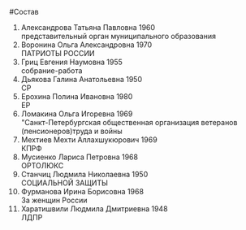 #Состав
1. Александрова Татьяна Павловна 1960   
    представительный орган муниципального образования
2. Воронина Ольга Александровна 1970   
    ПАТРИОТЫ РОССИИ
3. Гриц Евгения Наумовна 1955   
    собрание-работа
4. Дьякова Галина Анатольевна 1950   
    СР
5. Ерохина Полина Ивановна 1980   
    ЕР
6. Ломакина Ольга Игоревна 1969   
    "Санкт-Петербургская общественная организация ветеранов (пенсионеров)труда и войны
7. Мехтиев Мехти Аллахшукюрович 1969   
    КПРФ
8. Мусиенко Лариса Петровна 1968   
    ОРТОЛЮКС
9. Станчиц Людмила Николаевна 1950   
    СОЦИАЛЬНОЙ ЗАЩИТЫ
10. Фурманова Ирина Борисовна 1968   
    За женщин России
11. Харатишвили Людмила Дмитриевна 1948   
    ЛДПР
